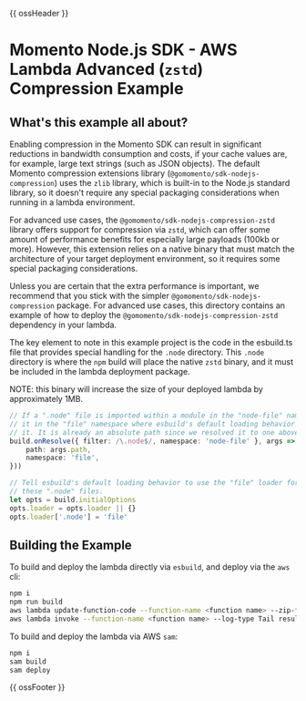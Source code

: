 {{ ossHeader }}

# Momento Node.js SDK - AWS Lambda Advanced (`zstd`) Compression Example

## What's this example all about?

Enabling compression in the Momento SDK can result in significant reductions in bandwidth consumption and costs, if your cache values are, for example, large text strings (such as JSON objects). The default Momento compression extensions library (`@gomomento/sdk-nodejs-compression`) uses the `zlib` library, which is built-in to the Node.js standard library, so it doesn't require any special packaging considerations when running in a lambda environment.

For advanced use cases, the `@gomomento/sdk-nodejs-compression-zstd` library offers support for compression via `zstd`, which can offer some amount of performance benefits for especially large payloads (100kb or more). However, this extension relies on a native binary that must match the architecture of your target deployment environment, so it requires some special packaging considerations.

Unless you are certain that the extra performance is important, we recommend that you stick with the simpler `@gomomento/sdk-nodejs-compression` package. For advanced use cases, this directory contains an example of how to deploy the `@gomomento/sdk-nodejs-compression-zstd` dependency in your lambda.

The key element to note in this example project is the code in the esbuild.ts file that provides special handling for the `.node` directory. This `.node` directory is where the `npm` build will place the native `zstd` binary, and it must be included in the lambda deployment package.

NOTE: this binary will increase the size of your deployed lambda by approximately 1MB.

```typescript
// If a ".node" file is imported within a module in the "node-file" namespace, put
// it in the "file" namespace where esbuild's default loading behavior will handle
// it. It is already an absolute path since we resolved it to one above.
build.onResolve({ filter: /\.node$/, namespace: 'node-file' }, args => ({
    path: args.path,
    namespace: 'file',
}))

// Tell esbuild's default loading behavior to use the "file" loader for
// these ".node" files.
let opts = build.initialOptions
opts.loader = opts.loader || {}
opts.loader['.node'] = 'file'
```

## Building the Example

To build and deploy the lambda directly via `esbuild`, and deploy via the `aws` cli:

```bash
npm i
npm run build
aws lambda update-function-code --function-name <function name> --zip-file fileb://function.zip
aws lambda invoke --function-name <function name> --log-type Tail result.json | jq -r .LogResult | base64 -d
```

To build and deploy the lambda via AWS `sam`:

```bash
npm i
sam build
sam deploy
```

{{ ossFooter }}
